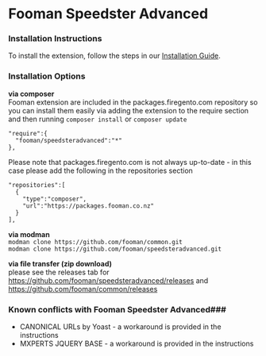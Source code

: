 Fooman Speedster Advanced
===================

### Installation Instructions
To install the extension, follow the steps in our [Installation Guide](http://magento1-support.fooman.co.nz/category/939-install-set-up-user-manual).

### Installation Options

**via composer**  
Fooman extension are included in the packages.firegento.com repository so you can install them easily via adding the extension to the require section and then running `composer install` or `composer update`

    "require":{
      "fooman/speedsteradvanced":"*"
    },

Please note that packages.firegento.com is not always up-to-date - in this case please add the following in the repositories section

    "repositories":[
      {
        "type":"composer",
        "url":"https://packages.fooman.co.nz"
      }
    ],

**via modman**  
`modman clone https://github.com/fooman/common.git`   
`modman clone https://github.com/fooman/speedsteradvanced.git`   

**via file transfer (zip download)**  
    please see the releases tab for https://github.com/fooman/speedsteradvanced/releases
    and https://github.com/fooman/common/releases
    
### Known conflicts with Fooman Speedster Advanced###
* CANONICAL URLs by Yoast - a workaround is provided in the instructions
* MXPERTS JQUERY BASE - a workaround is provided in the instructions
